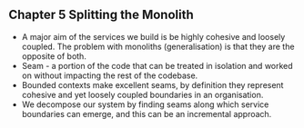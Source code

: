 ## Chapter 5 Splitting the Monolith

* A major aim of the services we build is be highly cohesive and loosely coupled. The problem with monoliths (generalisation) is that they are the opposite of both.
* Seam - a portion of the code that can be treated in isolation and worked on without impacting the rest of the codebase.
* Bounded contexts make excellent seams, by definition they represent cohesive and yet loosely coupled boundaries in an organisation.
* We decompose our system by finding seams along which service boundaries can emerge, and this can be an incremental approach.
